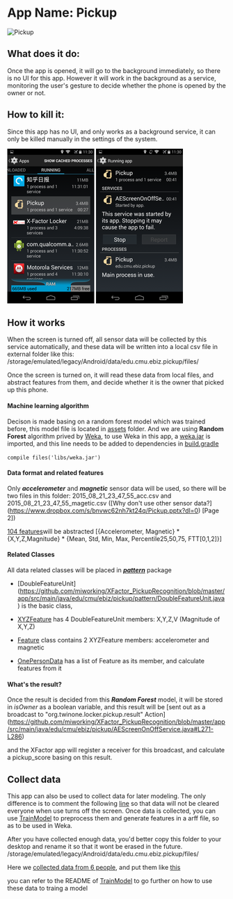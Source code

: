 # App Name: Pickup 
![Pickup](https://raw.githubusercontent.com/miworking/XFactor_PickupRecognition/master/app/src/main/res/mipmap-xhdpi/ic_launcher.png)

## What does it do:
Once the app is opened, it will go to the background immediately, so there is no UI for this app.
However it will work in the background as a service, monitoring the user's gesture to decide whether the phone is opened by the owner or not.


## How to kill it:
 Since this app has no UI, and only works as a background service, it can only be killed manually in the settings of the system.
 
 
![Pickup](https://github.com/miworking/XFactor_2_Pickup/blob/master/a.png)
![Kill](https://github.com/miworking/XFactor_2_Pickup/blob/master/b.png)

## How it works
When the screen is turned off, all sensor data will be collected by this service automatically, and these data will be written into a local csv file in external folder like this: /storage/emulated/legacy/Android/data/edu.cmu.ebiz.pickup/files/


Once the screen is turned on, it will read these data from local files, and abstract features from them, and decide whether it is the owner that picked up this phone. 

#### Machine learning algorithm 
Decison is made basing on a random forest model which was trained before, this model file is located in [assets](https://github.com/miworking/XFactor_PickupRecognition/tree/master/app/src/main/assets) folder. And we are using **Random Forest** algorithm prived by [Weka](https://www.google.com/url?sa=t&rct=j&q=&esrc=s&source=web&cd=1&ved=0CB8QFjAAahUKEwjusbKs5bvHAhXKez4KHb80D3M&url=http%3A%2F%2Fwww.cs.waikato.ac.nz%2Fml%2Fweka%2F&ei=VvLXVe6uL8r3-QG_6byYBw&usg=AFQjCNEPpma7O48lI77yyDpwoLXe7vLqHQ&sig2=nmy5t8rpWRtkwt_DOQBD9g&cad=rjt), to use Weka in this app, a [weka.jar](https://github.com/miworking/XFactor_PickupRecognition/blob/master/app/libs/weka.jar) is imported, and this line needs to be added to dependencies in [build.gradle](https://github.com/miworking/XFactor_PickupRecognition/blob/master/app/build.gradle#L27)

`compile files('libs/weka.jar')`

#### Data format and related features
Only ***accelerometer*** and ***magnetic*** sensor data will be used, so there will be two files in this folder: 2015_08_21_23_47_55_acc.csv and 2015_08_21_23_47_55_magetic.csv  ([Why don't use other sensor data?] 
(https://www.dropbox.com/s/bnvwc62nh7kt24q/Pickup.pptx?dl=0) [Page 2])

[104 features](https://www.dropbox.com/s/bnvwc62nh7kt24q/Pickup.pptx?dl=0)will be abstracted
[{Accelerometer, Magnetic} * {X,Y,Z,Magnitude} * {Mean, Std, Min, Max, Percentile25,50,75, FTT[0,1,2]}]


#### Related Classes
All data related classes will be placed in [***pattern***](https://github.com/miworking/XFactor_PickupRecognition/tree/master/app/src/main/java/edu/cmu/ebiz/pickup/pattern) package

- [DoubleFeatureUnit]
(https://github.com/miworking/XFactor_PickupRecognition/blob/master/app/src/main/java/edu/cmu/ebiz/pickup/pattern/DoubleFeatureUnit.java) is the basic class,

- [XYZFeature](https://github.com/miworking/XFactor_PickupRecognition/blob/master/app/src/main/java/edu/cmu/ebiz/pickup/pattern/XYZFeature.java)  has 4 DoubleFeatureUnit members: X,Y,Z,V (Magnitude of X,Y,Z)

- [Feature](https://github.com/miworking/XFactor_PickupRecognition/blob/master/app/src/main/java/edu/cmu/ebiz/pickup/pattern/Feature.java) class contains 2 XYZFeature members: accelerometer and magnetic

- [OnePersonData](https://github.com/miworking/XFactor_PickupRecognition/blob/master/app/src/main/java/edu/cmu/ebiz/pickup/pattern/OnePersonData.java) has a list of Feature as its member, and calculate features from it


#### What's the result?
Once the result is decided from this ***Random Forest*** model, it will be stored in *isOwner* as a boolean variable, and this result will be [sent out as a broadcast to  "org.twinone.locker.pickup.result" Action] (https://github.com/miworking/XFactor_PickupRecognition/blob/master/app/src/main/java/edu/cmu/ebiz/pickup/AEScreenOnOffService.java#L271-L286)

and the XFactor app will register a receiver for this broadcast, and calculate a pickup_score basing on this result.


## Collect data 
This app can also be used to collect data for later modeling.
The only difference is to comment the following [line](https://github.com/miworking/XFactor_2_Pickup/blob/master/app/src/main/java/edu/cmu/ebiz/pickup/AEScreenOnOffService.java#L85
)
so that data will not be cleared everyone when use turns off the screen.
Once data is collected, you can use [TrainModel](https://github.com/miworking/XFactor_3_TrainModel) to preprocess them and generate features in a arff file, so as to be used in Weka. 

After you have collected enough data, you'd better copy this folder to your desktop and rename it so that it wont be erased in the future.
/storage/emulated/legacy/Android/data/edu.cmu.ebiz.pickup/files/ 

Here we [collected data from 6 people](https://www.youtube.com/watch?v=9hVYZ5cTyWo&feature=youtu.be), and put them like [this](https://github.com/miworking/XFactor_3_TrainModel/tree/master/data/pickupData)

you can refer to the README of [TrainModel](https://github.com/miworking/XFactor_3_TrainModel) to go further on how to use these data to traing a model





 
